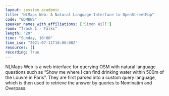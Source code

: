 ```yaml
---
layout: session_academic
title: "NLMaps Web: A Natural Language Interface to OpenStreetMap"
code: "GDMBWS"
speaker_names_with_affiliations: ['Simon Will']
room: "Track 1 - Talks"
length: "20"
time: "Sunday, 10:00"
time_iso: "2021-07-11T10:00:00Z"
resources: []
recording: True
---
```

NLMaps Web is a web interface for querying OSM with natural language questions such as “Show me where I can find drinking water within 500m of the Louvre in Paris”. They are first parsed into a custom query language, which is then used to retrieve the answer by queries to Nominatim and Overpass.
